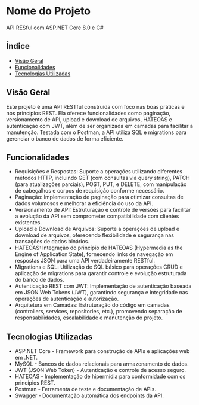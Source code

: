 # Nome do Projeto

API RESful com ASP.NET Core 8.0 e C#

## Índice

- [Visão Geral](#visão-geral)
- [Funcionalidades](#funcionalidades)
- [Tecnologias Utilizadas](#tecnologias-utilizadas)

## Visão Geral
Este projeto é uma API RESTful construída com foco nas boas práticas e nos princípios REST. Ela oferece funcionalidades como paginação, versionamento de API, upload e download de arquivos, HATEOAS e autenticação com JWT, além de ser organizada em camadas para facilitar a manutenção. Testada com o Postman, a API utiliza SQL e migrations para gerenciar o banco de dados de forma eficiente.

## Funcionalidades

- Requisições e Respostas: Suporte a operações utilizando diferentes métodos HTTP, incluindo GET (com consultas via query string), PATCH (para atualizações parciais), POST, PUT, e DELETE, com manipulação de cabeçalhos e corpos de requisição conforme necessário.
- Paginação: Implementação de paginação para otimizar consultas de dados volumosos e melhorar a eficiência do uso da API.
- Versionamento de API: Estruturação e controle de versões para facilitar a evolução da API sem comprometer compatibilidade com clientes existentes.
- Upload e Download de Arquivos: Suporte a operações de upload e download de arquivos, oferecendo flexibilidade e segurança nas transações de dados binários.
- HATEOAS: Integração do princípio de HATEOAS (Hypermedia as the Engine of Application State), fornecendo links de navegação em respostas JSON para uma API verdadeiramente RESTful.
- Migrations e SQL: Utilização de SQL básico para operações CRUD e aplicação de migrations para garantir controle e evolução estruturada do banco de dados.
- Autenticação REST com JWT: Implementação de autenticação baseada em JSON Web Tokens (JWT), garantindo segurança e integridade nas operações de autenticação e autorização.
- Arquitetura em Camadas: Estruturação do código em camadas (controllers, services, repositories, etc.), promovendo separação de responsabilidades, escalabilidade e manutenção do projeto.

## Tecnologias Utilizadas

- ASP.NET Core - Framework para construção de APIs e aplicações web em .NET.
- MySQL - Bancos de dados relacionais para armazenamento de dados.
- JWT (JSON Web Token) - Autenticação e controle de acesso seguro.
- HATEOAS - Implementação de hipermídia para conformidade com os princípios REST.
- Postman - Ferramenta de teste e documentação de APIs.
- Swagger - Documentação automática dos endpoints da API.
